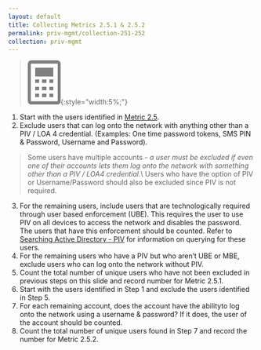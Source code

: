 ```yaml
---
layout: default
title: Collecting Metrics 2.5.1 & 2.5.2
permalink: priv-mgmt/collection-251-252
collection: priv-mgmt
---
```

>![Calculator logo](../img/calc.png){:style="width:5%;"}

1. Start with the users identified in [Metric 2.5](collection-25-27).
2. Exclude users that can log onto the network with anything other than a PIV / LOA 4 credential. (Examples: One time password tokens, SMS PIN & Password, Username and Password).
> Some users have multiple accounts - *a user must be excluded if even one of their accounts lets them log onto the network with something other than a PIV / LOA4 credential.*\\
Users who have the option of PIV or Username/Password should also be excluded since PIV is not required.
3. For the remaining users, include users that are technologically required through user based enforcement (UBE). This requires the user to use PIV on all devices to access the network and disables the password. The users that have this enforcement should be counted. Refer to [Searching Active Directory - PIV](../tools-tips/searchAD-PIV) for information on querying for these users.
4. For the remaining users who have a PIV but who aren’t UBE or MBE, exclude users who can log onto the network without PIV.
5. Count the total number of unique users who have not been excluded in previous steps on this slide and record number for Metric 2.5.1.
6. Start with the users identified in Step 1 and exclude the users identified in Step 5.
7. For each remaining account, does the account have the abilityto log onto the network using a username & password? If it does, the user of the account should be counted.
8. Count the total number of unique users found in Step 7 and record the number for Metric 2.5.2.
